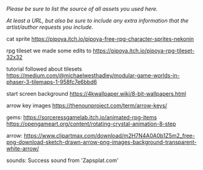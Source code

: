 *Please be sure to list the source of all assets you used here.*

*At least a URL, but also be sure to include any extra information that the artist/author requests you include.*

cat sprite
<https://pipoya.itch.io/pipoya-free-rpg-character-sprites-nekonin>

rpg tileset we made some edits to
<https://pipoya.itch.io/pipoya-rpg-tileset-32x32>

tutorial followed about tilesets
<https://medium.com/@michaelwesthadley/modular-game-worlds-in-phaser-3-tilemaps-1-958fc7e6bbd6>

start screen background
<https://4kwallpaper.wiki/8-bit-wallpapers.html>

arrow key images
<https://thenounproject.com/term/arrow-keys/>

gems:
<https://sorceressgamelab.itch.io/animated-rpg-items>
<https://opengameart.org/content/rotating-crystal-animation-8-step>

arrow:
<https://www.clipartmax.com/download/m2H7N4A0A0b1Z5m2_free-png-download-sketch-drawn-arrow-png-images-background-transparent-white-arrow/>

sounds:
Success sound from 'Zapsplat.com'